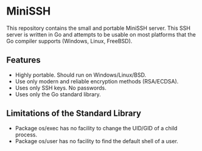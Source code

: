 # MiniSSH

This repository contains the small and portable MiniSSH server. This SSH server
is written in Go and attempts to be usable on most platforms that the Go
compiler supports (Windows, Linux, FreeBSD).

## Features

- Highly portable. Should run on Windows/Linux/BSD.
- Use only modern and reliable encryption methods (RSA/ECDSA).
- Uses only SSH keys. No passwords.
- Uses only the Go standard library.

## Limitations of the Standard Library

- Package os/exec has no facility to change the UID/GID of a child process.
- Package os/user has no facility to find the default shell of a user.